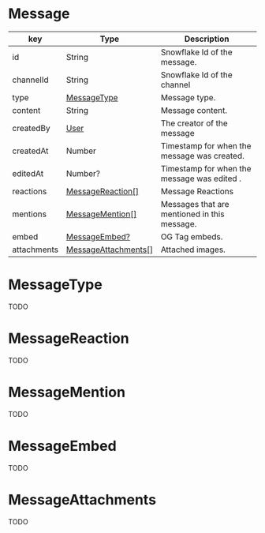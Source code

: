 
# Message

| key           | Type                                         | Description                                   |
| ------------- | -------------------------------------------- | --------------------------------------------- |
| id            | String                                       | Snowflake Id of the message.                  |
| channelId     | String                                       | Snowflake Id of the channel                   |
| type          | [MessageType](#messagetype)                  | Message type.                                 |
| content       | String                                       | Message content.                              |
| createdBy     | [User](/types/User.md)                       | The creator of the message                    |
| createdAt     | Number                                       | Timestamp for when the message was created.   |
| editedAt      | Number?                                      | Timestamp for when the message was edited .   |
| reactions     | [MessageReaction[]](#messagereaction)        | Message Reactions                             |
| mentions      | [MessageMention[]](#messagemention)          | Messages that are mentioned in this message.  |
| embed         | [MessageEmbed?](#messageembed)               | OG Tag embeds.                                |
| attachments   | [MessageAttachments[]](#messageattachments)  | Attached images.                              |

# MessageType
TODO

# MessageReaction
TODO

# MessageMention
TODO

# MessageEmbed
TODO

# MessageAttachments
TODO
